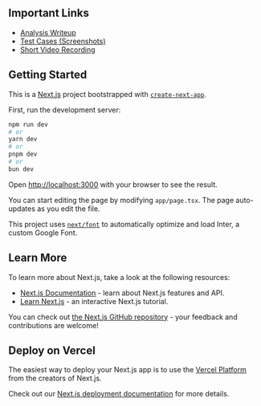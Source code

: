 ## Important Links
- [Analysis Writeup](https://docs.google.com/document/d/1YoQ0jwMgpJphToLIlRZ_3o0-RxldbMPBoN423fm6bvg/edit?usp=sharing)
- [Test Cases (Screenshots)](https://drive.google.com/drive/folders/1Ldmd_FBrG55PzPAkDz6PfI9FVsaOElit?usp=sharing)
- [Short Video Recording](https://zoom.us/rec/share/Uy0gv-1YHqSiKDIi3kMFDLbNgkt3CjaLBEKYAYzE6nPuNg07ezgvrp2eB-XypqSw.M1jeazVRy3a9sOav?startTime=1711193082000)

## Getting Started

This is a [Next.js](https://nextjs.org/) project bootstrapped with [`create-next-app`](https://github.com/vercel/next.js/tree/canary/packages/create-next-app).

First, run the development server:

```bash
npm run dev
# or
yarn dev
# or
pnpm dev
# or
bun dev
```

Open [http://localhost:3000](http://localhost:3000) with your browser to see the result.

You can start editing the page by modifying `app/page.tsx`. The page auto-updates as you edit the file.

This project uses [`next/font`](https://nextjs.org/docs/basic-features/font-optimization) to automatically optimize and load Inter, a custom Google Font.

## Learn More

To learn more about Next.js, take a look at the following resources:

- [Next.js Documentation](https://nextjs.org/docs) - learn about Next.js features and API.
- [Learn Next.js](https://nextjs.org/learn) - an interactive Next.js tutorial.

You can check out [the Next.js GitHub repository](https://github.com/vercel/next.js/) - your feedback and contributions are welcome!

## Deploy on Vercel

The easiest way to deploy your Next.js app is to use the [Vercel Platform](https://vercel.com/new?utm_medium=default-template&filter=next.js&utm_source=create-next-app&utm_campaign=create-next-app-readme) from the creators of Next.js.

Check out our [Next.js deployment documentation](https://nextjs.org/docs/deployment) for more details.
